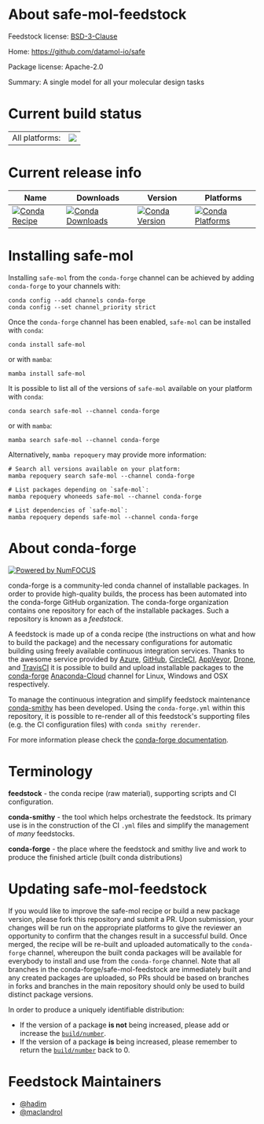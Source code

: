 About safe-mol-feedstock
========================

Feedstock license: [BSD-3-Clause](https://github.com/conda-forge/safe-mol-feedstock/blob/main/LICENSE.txt)

Home: https://github.com/datamol-io/safe

Package license: Apache-2.0

Summary: A single model for all your molecular design tasks

Current build status
====================


<table><tr><td>All platforms:</td>
    <td>
      <a href="https://dev.azure.com/conda-forge/feedstock-builds/_build/latest?definitionId=20645&branchName=main">
        <img src="https://dev.azure.com/conda-forge/feedstock-builds/_apis/build/status/safe-mol-feedstock?branchName=main">
      </a>
    </td>
  </tr>
</table>

Current release info
====================

| Name | Downloads | Version | Platforms |
| --- | --- | --- | --- |
| [![Conda Recipe](https://img.shields.io/badge/recipe-safe--mol-green.svg)](https://anaconda.org/conda-forge/safe-mol) | [![Conda Downloads](https://img.shields.io/conda/dn/conda-forge/safe-mol.svg)](https://anaconda.org/conda-forge/safe-mol) | [![Conda Version](https://img.shields.io/conda/vn/conda-forge/safe-mol.svg)](https://anaconda.org/conda-forge/safe-mol) | [![Conda Platforms](https://img.shields.io/conda/pn/conda-forge/safe-mol.svg)](https://anaconda.org/conda-forge/safe-mol) |

Installing safe-mol
===================

Installing `safe-mol` from the `conda-forge` channel can be achieved by adding `conda-forge` to your channels with:

```
conda config --add channels conda-forge
conda config --set channel_priority strict
```

Once the `conda-forge` channel has been enabled, `safe-mol` can be installed with `conda`:

```
conda install safe-mol
```

or with `mamba`:

```
mamba install safe-mol
```

It is possible to list all of the versions of `safe-mol` available on your platform with `conda`:

```
conda search safe-mol --channel conda-forge
```

or with `mamba`:

```
mamba search safe-mol --channel conda-forge
```

Alternatively, `mamba repoquery` may provide more information:

```
# Search all versions available on your platform:
mamba repoquery search safe-mol --channel conda-forge

# List packages depending on `safe-mol`:
mamba repoquery whoneeds safe-mol --channel conda-forge

# List dependencies of `safe-mol`:
mamba repoquery depends safe-mol --channel conda-forge
```


About conda-forge
=================

[![Powered by
NumFOCUS](https://img.shields.io/badge/powered%20by-NumFOCUS-orange.svg?style=flat&colorA=E1523D&colorB=007D8A)](https://numfocus.org)

conda-forge is a community-led conda channel of installable packages.
In order to provide high-quality builds, the process has been automated into the
conda-forge GitHub organization. The conda-forge organization contains one repository
for each of the installable packages. Such a repository is known as a *feedstock*.

A feedstock is made up of a conda recipe (the instructions on what and how to build
the package) and the necessary configurations for automatic building using freely
available continuous integration services. Thanks to the awesome service provided by
[Azure](https://azure.microsoft.com/en-us/services/devops/), [GitHub](https://github.com/),
[CircleCI](https://circleci.com/), [AppVeyor](https://www.appveyor.com/),
[Drone](https://cloud.drone.io/welcome), and [TravisCI](https://travis-ci.com/)
it is possible to build and upload installable packages to the
[conda-forge](https://anaconda.org/conda-forge) [Anaconda-Cloud](https://anaconda.org/)
channel for Linux, Windows and OSX respectively.

To manage the continuous integration and simplify feedstock maintenance
[conda-smithy](https://github.com/conda-forge/conda-smithy) has been developed.
Using the ``conda-forge.yml`` within this repository, it is possible to re-render all of
this feedstock's supporting files (e.g. the CI configuration files) with ``conda smithy rerender``.

For more information please check the [conda-forge documentation](https://conda-forge.org/docs/).

Terminology
===========

**feedstock** - the conda recipe (raw material), supporting scripts and CI configuration.

**conda-smithy** - the tool which helps orchestrate the feedstock.
                   Its primary use is in the construction of the CI ``.yml`` files
                   and simplify the management of *many* feedstocks.

**conda-forge** - the place where the feedstock and smithy live and work to
                  produce the finished article (built conda distributions)


Updating safe-mol-feedstock
===========================

If you would like to improve the safe-mol recipe or build a new
package version, please fork this repository and submit a PR. Upon submission,
your changes will be run on the appropriate platforms to give the reviewer an
opportunity to confirm that the changes result in a successful build. Once
merged, the recipe will be re-built and uploaded automatically to the
`conda-forge` channel, whereupon the built conda packages will be available for
everybody to install and use from the `conda-forge` channel.
Note that all branches in the conda-forge/safe-mol-feedstock are
immediately built and any created packages are uploaded, so PRs should be based
on branches in forks and branches in the main repository should only be used to
build distinct package versions.

In order to produce a uniquely identifiable distribution:
 * If the version of a package **is not** being increased, please add or increase
   the [``build/number``](https://docs.conda.io/projects/conda-build/en/latest/resources/define-metadata.html#build-number-and-string).
 * If the version of a package **is** being increased, please remember to return
   the [``build/number``](https://docs.conda.io/projects/conda-build/en/latest/resources/define-metadata.html#build-number-and-string)
   back to 0.

Feedstock Maintainers
=====================

* [@hadim](https://github.com/hadim/)
* [@maclandrol](https://github.com/maclandrol/)

